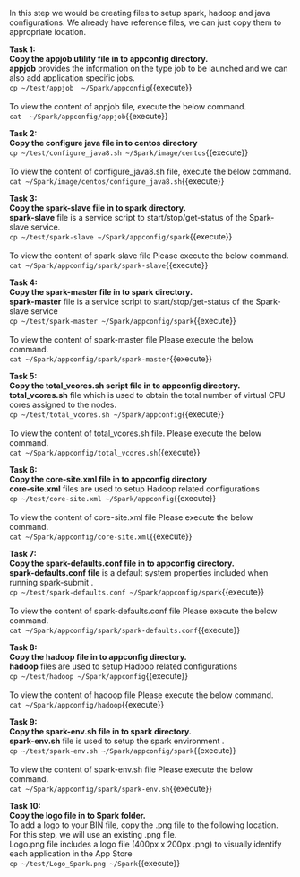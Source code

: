 In this step we would be creating files to setup spark, hadoop and java configurations.
We already have reference files, we can just copy them to appropriate location.

<b>Task 1:<br>
Copy the appjob utility file in to appconfig directory.</b>
<br><b>appjob</b> provides the information on the type job to be launched and we can also add application specific jobs.
<br>`cp ~/test/appjob  ~/Spark/appconfig`{{execute}}
<br>
<br>To view the content of appjob file, execute the below command.
<br>`cat  ~/Spark/appconfig/appjob`{{execute}}

<b>Task 2:<br>
Copy the configure java file in to centos directory</b>
<br>`cp ~/test/configure_java8.sh ~/Spark/image/centos`{{execute}}
<br><br>
To view the content of configure_java8.sh  file, execute the below command.
<br>`cat ~/Spark/image/centos/configure_java8.sh`{{execute}}

<b>Task 3:<br>
Copy the spark-slave file in to spark directory.</b>
<br><b>spark-slave</b> file is a service script to start/stop/get-status of the Spark-slave service.
<br>`cp ~/test/spark-slave ~/Spark/appconfig/spark`{{execute}}
<br><br>
To view the content of spark-slave  file Please execute the below command.
<br>`cat ~/Spark/appconfig/spark/spark-slave`{{execute}}

<b>Task 4:<br>
Copy the spark-master file in to spark directory.</b>
<br><b>spark-master</b> file is a service script to start/stop/get-status of the Spark-slave service
<br>`cp ~/test/spark-master ~/Spark/appconfig/spark`{{execute}}
<br><br>
To view the content of spark-master  file Please execute the below command.
<br>`cat ~/Spark/appconfig/spark/spark-master`{{execute}}

<b>Task 5:<br>
Copy the total_vcores.sh script file in to appconfig directory.</b>
<br><b> total_vcores.sh</b> file which is used to obtain the total number of virtual CPU cores assigned to the nodes.
<br>`cp ~/test/total_vcores.sh ~/Spark/appconfig`{{execute}}
<br><br>
To view the content of total_vcores.sh file. Please execute the below command.
<br>`cat ~/Spark/appconfig/total_vcores.sh`{{execute}}

<b>Task 6:<br>
Copy the core-site.xml file in to appconfig directory</b>
<br><b>core-site.xml</b> files are used to setup Hadoop related configurations
<br>`cp ~/test/core-site.xml ~/Spark/appconfig`{{execute}}
<br><br>
To view the content of core-site.xml file Please execute the below command.
<br>`cat ~/Spark/appconfig/core-site.xml`{{execute}}

<b>Task 7:<br>
Copy the spark-defaults.conf file in to appconfig directory.</b>
</br><b>spark-defaults.conf file</b> is a default system properties included when running spark-submit . 
<br>`cp ~/test/spark-defaults.conf ~/Spark/appconfig/spark`{{execute}}
<br><br>
To view the content of spark-defaults.conf file Please execute the below command.
<br>`cat ~/Spark/appconfig/spark/spark-defaults.conf`{{execute}}

<b>Task 8:<br>
Copy the hadoop file in to appconfig directory.</b>
<br><b>hadoop</b> files are used to setup Hadoop related configurations
<br>`cp ~/test/hadoop ~/Spark/appconfig`{{execute}}
<br><br>
To view the content of hadoop file Please execute the below command.
<br>`cat ~/Spark/appconfig/hadoop`{{execute}}

<b>Task 9:<br>
Copy the spark-env.sh file in to spark directory.</b>
<br><b>spark-env.sh</b> file is used to setup the spark environment . 
<br>`cp ~/test/spark-env.sh ~/Spark/appconfig/spark`{{execute}}
<br><br>
To view the content of spark-env.sh file Please execute the below command.
<br>`cat ~/Spark/appconfig/spark/spark-env.sh`{{execute}}

<b>Task 10:<br>
Copy the logo file in to Spark folder.</b>
<br>To add a logo to your BIN file, copy the .png file to the following location. For this step, we will use an existing .png file. 
<br>Logo.png file</b> includes a logo file (400px x 200px .png) to visually identify each application in the App Store
<br>`cp ~/test/Logo_Spark.png ~/Spark`{{execute}}
